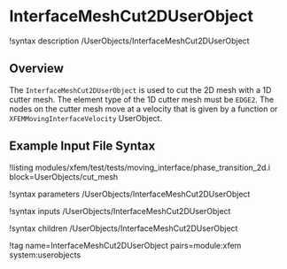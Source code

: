 # InterfaceMeshCut2DUserObject

!syntax description /UserObjects/InterfaceMeshCut2DUserObject

## Overview

The `InterfaceMeshCut2DUserObject` is used to cut the 2D mesh with a 1D cutter mesh. The element type of the 1D cutter mesh must be `EDGE2`. The nodes on the cutter mesh move at a velocity that is given by a function or `XFEMMovingInterfaceVelocity` UserObject.

## Example Input File Syntax

!listing modules/xfem/test/tests/moving_interface/phase_transition_2d.i block=UserObjects/cut_mesh

!syntax parameters /UserObjects/InterfaceMeshCut2DUserObject

!syntax inputs /UserObjects/InterfaceMeshCut2DUserObject

!syntax children /UserObjects/InterfaceMeshCut2DUserObject

!tag name=InterfaceMeshCut2DUserObject pairs=module:xfem system:userobjects
